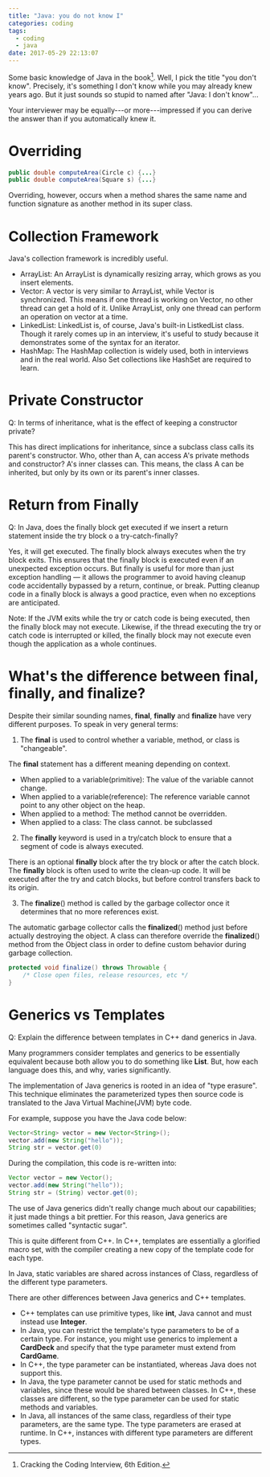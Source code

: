 ```yaml
---
title: "Java: you do not know I"
categories: coding
tags:
  - coding
  - java
date: 2017-05-29 22:13:07
---
```


Some basic knowledge of Java in the book[^1]. Well, I pick the title "you don't know". Precisely,
it's something I don't know while you may already knew years ago. But it just sounds so stupid to
named after "Java: I don't know"...

Your interviewer may be equally---or more---impressed if you can derive the answer than if you
automatically knew it.

# Overriding

```java
public double computeArea(Circle c) {...}
public double computeArea(Square s) {...}
```

Overriding, however, occurs when a method shares the same name and function signature as another
method in its super class.

<!--more-->

# Collection Framework <P166>

Java's collection framework is incredibly useful.

- ArrayList: An ArrayList is dynamically resizing array, which grows as you insert elements.
- Vector: A vector is very similar to ArrayList, while Vector is synchronized. This means if one
  thread is working on Vector, no other thread can get a hold of it. Unlike ArrayList, only one
  thread can perform an operation on vector at a time.
- LinkedList: LinkedList is, of course, Java's built-in ListkedList class. Though it rarely comes up
  in an interview, it's useful to study because it demonstrates some of the syntax for an iterator.
- HashMap: The HashMap collection is widely used, both in interviews and in the real world. Also Set
  collections like HashSet are required to learn.

# Private Constructor <P433>

Q: In terms of inheritance, what is the effect of keeping a constructor private?

This has direct implications for inheritance, since a subclass class calls its parent's constructor.
Who, other than A, can access A's private methods and constructor? A's inner classes can. This
means, the class A can be inherited, but only by its own or its parent's inner classes.

# Return from Finally <P433>

Q: In Java, does the finally block get executed if we insert a return statement inside the try block
o a try-catch-finally?

Yes, it will get executed. The finally block always executes when the try block exits. This ensures
that the finally block is executed even if an unexpected exception occurs. But finally is useful for
more than just exception handling — it allows the programmer to avoid having cleanup code
accidentally bypassed by a return, continue, or break. Putting cleanup code in a finally block is
always a good practice, even when no exceptions are anticipated.

Note: If the JVM exits while the try or catch code is being executed, then the finally block may not
execute. Likewise, if the thread executing the try or catch code is interrupted or killed, the
finally block may not execute even though the application as a whole continues.

# What's the difference between final, finally, and finalize? <P433-435>

Despite their similar sounding names, **final**, **finally** and **finalize** have very different
purposes. To speak in very general terms:

1. The **final** is used to control whether a variable, method, or class is "changeable".

The **final** statement has a different meaning depending on context.

- When applied to a variable(primitive): The value of the variable cannot change.
- When applied to a variable(reference): The reference variable cannot point to any other object on
  the heap.
- When applied to a method: The method cannot be overridden.
- When applied to a class: The class cannot. be subclassed

2. The **finally** keyword is used in a try/catch block to ensure that a segment of code is always
   executed.

There is an optional **finally** block after the try block or after the catch block. The **finally**
block is often used to write the clean-up code. It will be executed after the try and catch blocks,
but before control transfers back to its origin.

3. The **finalize**() method is called by the garbage collector once it determines that no more
   references exist.

The automatic garbage collector calls the **finalized**() method just before actually destroying the
object. A class can therefore override the **finalized**() method from the Object class in order to
define custom behavior during garbage collection.

```java
protected void finalize() throws Throwable {
    /* Close open files, release resources, etc */
}
```

# Generics vs Templates <P435>

Q: Explain the difference between templates in C++ dand generics in Java.

Many programmers consider templates and generics to be essentially equivalent because both allow you
to do something like **List<String>**. But, how each language does this, and why, varies
significantly.

The implementation of Java generics is rooted in an idea of "type erasure". This technique
eliminates the parameterized types then source code is translated to the Java Virtual Machine(JVM)
byte code.

For example, suppose you have the Java code below:

```java
Vector<String> vector = new Vector<String>();
vector.add(new String("hello"));
String str = vector.get(0)
```

During the compilation, this code is re-written into:

```java
Vector vector = new Vector();
vector.add(new String("hello"));
String str = (String) vector.get(0);
```

The use of Java generics didn't really change much about our capabilities; it just made things a bit
prettier. For this reason, Java generics are sometimes called "syntactic sugar".

This is quite different from C++. In C++, templates are essentially a glorified macro set, with the
compiler creating a new copy of the template code for each type.

In Java, static variables are shared across instances of Class, regardless of the different type
parameters.

There are other differences between Java generics and C++ templates.

- C++ templates can use primitive types, like **int**, Java cannot and must instead use **Integer**.
- In Java, you can restrict the template's type parameters to be of a certain type. For instance,
  you might use generics to implement a **CardDeck** and specify that the type parameter must extend
  from **CardGame**.
- In C++, the type parameter can be instantiated, whereas Java does not support this.
- In Java, the type parameter cannot be used for static methods and variables, since these would be
  shared between classes. In C++, these classes are different, so the type parameter can be used for
  static methods and variables.
- In Java, all instances of the same class, regardless of their type parameters, are the same type.
  The type parameters are erased at runtime. In C++, instances with different type parameters are
  different types.

[^1]: Cracking the Coding Interview, 6th Edition.
